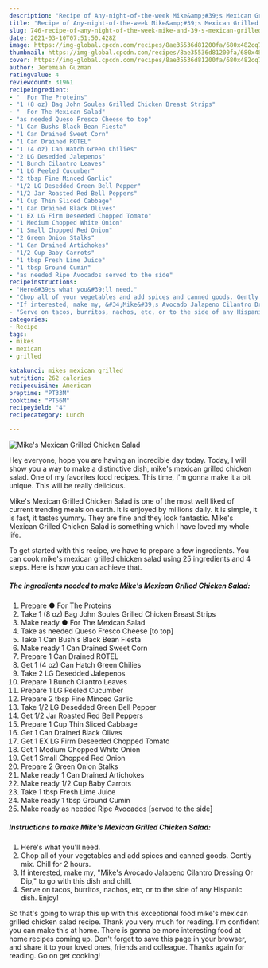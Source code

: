 ```yaml
---
description: "Recipe of Any-night-of-the-week Mike&amp;#39;s Mexican Grilled Chicken Salad"
title: "Recipe of Any-night-of-the-week Mike&amp;#39;s Mexican Grilled Chicken Salad"
slug: 746-recipe-of-any-night-of-the-week-mike-and-39-s-mexican-grilled-chicken-salad
date: 2021-03-10T07:51:50.428Z
image: https://img-global.cpcdn.com/recipes/8ae35536d81200fa/680x482cq70/mikes-mexican-grilled-chicken-salad-recipe-main-photo.jpg
thumbnail: https://img-global.cpcdn.com/recipes/8ae35536d81200fa/680x482cq70/mikes-mexican-grilled-chicken-salad-recipe-main-photo.jpg
cover: https://img-global.cpcdn.com/recipes/8ae35536d81200fa/680x482cq70/mikes-mexican-grilled-chicken-salad-recipe-main-photo.jpg
author: Jeremiah Guzman
ratingvalue: 4
reviewcount: 31961
recipeingredient:
- "  For The Proteins"
- "1 (8 oz) Bag John Soules Grilled Chicken Breast Strips"
- "  For The Mexican Salad"
- "as needed Queso Fresco Cheese to top"
- "1 Can Bushs Black Bean Fiesta"
- "1 Can Drained Sweet Corn"
- "1 Can Drained ROTEL"
- "1 (4 oz) Can Hatch Green Chilies"
- "2 LG Desedded Jalepenos"
- "1 Bunch Cilantro Leaves"
- "1 LG Peeled Cucumber"
- "2 tbsp Fine Minced Garlic"
- "1/2 LG Desedded Green Bell Pepper"
- "1/2 Jar Roasted Red Bell Peppers"
- "1 Cup Thin Sliced Cabbage"
- "1 Can Drained Black Olives"
- "1 EX LG Firm Deseeded Chopped Tomato"
- "1 Medium Chopped White Onion"
- "1 Small Chopped Red Onion"
- "2 Green Onion Stalks"
- "1 Can Drained Artichokes"
- "1/2 Cup Baby Carrots"
- "1 tbsp Fresh Lime Juice"
- "1 tbsp Ground Cumin"
- "as needed Ripe Avocados served to the side"
recipeinstructions:
- "Here&#39;s what you&#39;ll need."
- "Chop all of your vegetables and add spices and canned goods. Gently mix. Chill for 2 hours."
- "If interested, make my, &#34;Mike&#39;s Avocado Jalapeno Cilantro Dressing Or Dip,&#34; to go with this dish and chill."
- "Serve on tacos, burritos, nachos, etc, or to the side of any Hispanic dish. Enjoy!"
categories:
- Recipe
tags:
- mikes
- mexican
- grilled

katakunci: mikes mexican grilled 
nutrition: 262 calories
recipecuisine: American
preptime: "PT33M"
cooktime: "PT56M"
recipeyield: "4"
recipecategory: Lunch

---
```



![Mike&#39;s Mexican Grilled Chicken Salad](https://img-global.cpcdn.com/recipes/8ae35536d81200fa/680x482cq70/mikes-mexican-grilled-chicken-salad-recipe-main-photo.jpg)

Hey everyone, hope you are having an incredible day today. Today, I will show you a way to make a distinctive dish, mike&#39;s mexican grilled chicken salad. One of my favorites food recipes. This time, I'm gonna make it a bit unique. This will be really delicious.



Mike&#39;s Mexican Grilled Chicken Salad is one of the most well liked of current trending meals on earth. It is enjoyed by millions daily. It is simple, it is fast, it tastes yummy. They are fine and they look fantastic. Mike&#39;s Mexican Grilled Chicken Salad is something which I have loved my whole life.


To get started with this recipe, we have to prepare a few ingredients. You can cook mike&#39;s mexican grilled chicken salad using 25 ingredients and 4 steps. Here is how you can achieve that.

<!--inarticleads1-->

##### The ingredients needed to make Mike&#39;s Mexican Grilled Chicken Salad:

1. Prepare  ● For The Proteins
1. Take 1 (8 oz) Bag John Soules Grilled Chicken Breast Strips
1. Make ready  ● For The Mexican Salad
1. Take as needed Queso Fresco Cheese [to top]
1. Take 1 Can Bush&#39;s Black Bean Fiesta
1. Make ready 1 Can Drained Sweet Corn
1. Prepare 1 Can Drained ROTEL
1. Get 1 (4 oz) Can Hatch Green Chilies
1. Take 2 LG Desedded Jalepenos
1. Prepare 1 Bunch Cilantro Leaves
1. Prepare 1 LG Peeled Cucumber
1. Prepare 2 tbsp Fine Minced Garlic
1. Take 1/2 LG Desedded Green Bell Pepper
1. Get 1/2 Jar Roasted Red Bell Peppers
1. Prepare 1 Cup Thin Sliced Cabbage
1. Get 1 Can Drained Black Olives
1. Get 1 EX LG Firm Deseeded Chopped Tomato
1. Get 1 Medium Chopped White Onion
1. Get 1 Small Chopped Red Onion
1. Prepare 2 Green Onion Stalks
1. Make ready 1 Can Drained Artichokes
1. Make ready 1/2 Cup Baby Carrots
1. Take 1 tbsp Fresh Lime Juice
1. Make ready 1 tbsp Ground Cumin
1. Make ready as needed Ripe Avocados [served to the side]




<!--inarticleads2-->

##### Instructions to make Mike&#39;s Mexican Grilled Chicken Salad:

1. Here&#39;s what you&#39;ll need.
1. Chop all of your vegetables and add spices and canned goods. Gently mix. Chill for 2 hours.
1. If interested, make my, &#34;Mike&#39;s Avocado Jalapeno Cilantro Dressing Or Dip,&#34; to go with this dish and chill.
1. Serve on tacos, burritos, nachos, etc, or to the side of any Hispanic dish. Enjoy!




So that's going to wrap this up with this exceptional food mike&#39;s mexican grilled chicken salad recipe. Thank you very much for reading. I'm confident you can make this at home. There is gonna be more interesting food at home recipes coming up. Don't forget to save this page in your browser, and share it to your loved ones, friends and colleague. Thanks again for reading. Go on get cooking!
